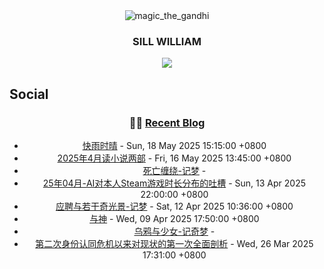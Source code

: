 <div align="center">
  <!-- ![HeadImg](https://img.picui.cn/free/2025/04/17/68011dcca258e.jpg "magic_the_gandhi") -->
  <!-- ### SILL WILLIAM -->
  <img src="https://img.picui.cn/free/2025/04/17/68011dcca258e.jpg" alt="magic_the_gandhi" />
  <h3>SILL WILLIAM</h3>
</div>
<div align="center">
  <img src="https://github-readme-stats.vercel.app/api/top-langs/?username=Sill-William&layout=compact&langs_count=8" />
</div>

## Social 
<div align="center">

### 🤹‍♀️ <a href="https://sill-william.github.io/" target="_blank">Recent Blog</a>
        
<!-- START_SECTION:blog -->
* <a href='https://sill-william.github.io/kuai-yu-shi-qing.html' target='_blank'>快雨时晴</a> - Sun, 18 May 2025 15:15:00 +0800
* <a href='https://sill-william.github.io/2025nian-4yue-du-xiao-shuo-liang-bu.html' target='_blank'>2025年4月读小说两部</a> - Fri, 16 May 2025 13:45:00 +0800
* <a href='https://sill-william.github.io/si-wang-chan-rao-ji-meng.html' target='_blank'>死亡缠绕-记梦</a> - 
* <a href='https://sill-william.github.io/25nian-04yue-aidui-ben-ren-steamyou-xi-shi-chang-fen-bu-de-tu-cao.html' target='_blank'>25年04月-AI对本人Steam游戏时长分布的吐槽</a> - Sun, 13 Apr 2025 22:00:00 +0800
* <a href='https://sill-william.github.io/ying-pin-yu-ruo-gan-qi-guang-jing-ji-meng.html' target='_blank'>应聘与若干奇光景-记梦</a> - Sat, 12 Apr 2025 10:36:00 +0800
* <a href='https://sill-william.github.io/yu-shen.html' target='_blank'>与神</a> - Wed, 09 Apr 2025 17:50:00 +0800
* <a href='https://sill-william.github.io/wu-ya-yu-shao-nu-ji-qi-meng.html' target='_blank'>乌鸦与少女-记奇梦</a> - 
* <a href='https://sill-william.github.io/di-er-ci-shen-fen-ren-tong-wei-ji-yi-lai-dui-xian-zhuang-de-di-yi-ci-quan-mian-pou-xi.html' target='_blank'>第二次身份认同危机以来对现状的第一次全面剖析</a> - Wed, 26 Mar 2025 17:31:00 +0800
<!-- END_SECTION:blog --> 
      
</div>

<!---
Sill-William/Sill-William is a ✨ special ✨ repository because its `README.md` (this file) appears on your GitHub profile.
You can click the Preview link to take a look at your changes.
--->
